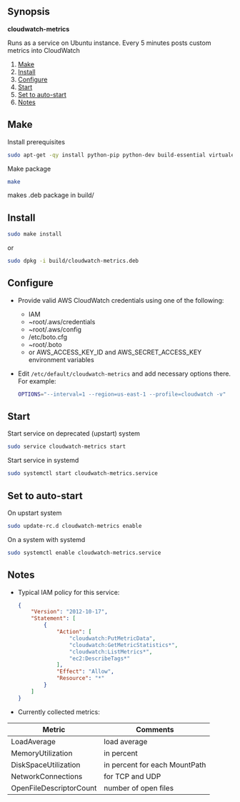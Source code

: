 ## Synopsis
**cloudwatch-metrics**

Runs as a service on Ubuntu instance. Every 5 minutes posts custom metrics into CloudWatch

1. [Make](#make)
2. [Install](#install)
3. [Configure](#configure)
4. [Start](#start)
5. [Set to auto-start](#set-to-auto-start)
6. [Notes](#notes)

## Make

Install prerequisites
```bash
sudo apt-get -qy install python-pip python-dev build-essential virtualenv
```

Make package
```bash
make
```
makes .deb package in build/

## Install

```bash
sudo make install
```
or
```bash
sudo dpkg -i build/cloudwatch-metrics.deb
```

## Configure

* Provide valid AWS CloudWatch credentials using one of the following: 
    * IAM
    * ~root/.aws/credentials
    * ~root/.aws/config
    * /etc/boto.cfg
    * ~root/.boto
    * or AWS_ACCESS_KEY_ID and AWS_SECRET_ACCESS_KEY environment variables

* Edit ```/etc/default/cloudwatch-metrics``` and add necessary options there. For example:
    ```bash
    OPTIONS="--interval=1 --region=us-east-1 --profile=cloudwatch -v"
    ```

## Start

Start service on deprecated (upstart) system
```bash
sudo service cloudwatch-metrics start
```
Start service in systemd
```bash
sudo systemctl start cloudwatch-metrics.service
```

## Set to auto-start

On upstart system
```bash
sudo update-rc.d cloudwatch-metrics enable
```
On a system with systemd 
```bash
sudo systemctl enable cloudwatch-metrics.service
```

## Notes

* Typical IAM policy for this service:
    ```json
    {
        "Version": "2012-10-17",
        "Statement": [
            {
                "Action": [
                    "cloudwatch:PutMetricData",
                    "cloudwatch:GetMetricStatistics*",
                    "cloudwatch:ListMetrics*",
                    "ec2:DescribeTags*"
                ],
                "Effect": "Allow",
                "Resource": "*"
            }
        ]
    }
    ```
    

* Currently collected metrics:


| Metric  | Comments |
| ------------- | ------------- |
| LoadAverage  | load average|
| MemoryUtilization  | in percent  |
| DiskSpaceUtilization  | in percent for each MountPath  |
| NetworkConnections  | for TCP and UDP  |
| OpenFileDescriptorCount  | number of open files |
